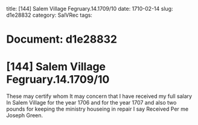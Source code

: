 title: [144] Salem Village Fegruary.14.1709/10
date: 1710-02-14
slug: d1e28832
category: SalVRec
tags: 




# Document: d1e28832


# [144] Salem Village Fegruary.14.1709/10

These may certify whom It may concern that I have received my full salary In Salem Village for the year 1706 and for the year 1707 and also two pounds for keeping the ministry houseing in repair I say Received Per me Joseph Green.
